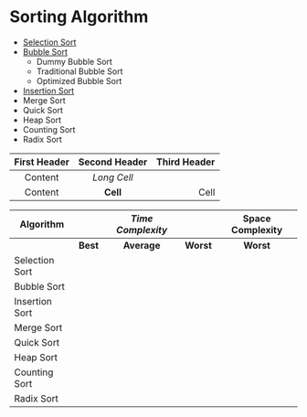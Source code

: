 # Sorting Algorithm

- [Selection Sort](https://github.com/debajyotikarmaker/python_sorting_console_app/tree/master/selection_sort)
- [Bubble Sort](https://github.com/debajyotikarmaker/python_sorting_console_app/tree/master/bubble_sort)
  - Dummy Bubble Sort
  - Traditional Bubble Sort
  - Optimized Bubble Sort
- [Insertion Sort](https://github.com/debajyotikarmaker/python_sorting_console_app/tree/master/insertion_sort)
- Merge Sort
- Quick Sort
- Heap Sort
- Counting Sort
- Radix Sort

| First Header | Second Header | Third Header |
| :----------: | :-----------: | -----------: |
|   Content    |  _Long Cell_  |              |
|   Content    |   **Cell**    |         Cell |

| Algorithm      |          | _Time Complexity_ |           | Space Complexity |
| -------------- | :------: | :---------------: | :-------: | :--------------: |
|                | **Best** |    **Average**    | **Worst** |    **Worst**     |
| Selection Sort |          |                   |           |                  |
| Bubble Sort    |          |                   |           |                  |
| Insertion Sort |          |                   |           |                  |
| Merge Sort     |          |                   |           |                  |
| Quick Sort     |          |                   |           |                  |
| Heap Sort      |          |                   |           |                  |
| Counting Sort  |          |                   |           |                  |
| Radix Sort     |          |                   |           |                  |
